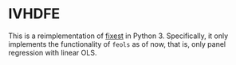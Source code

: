 # IVHDFE

This is a reimplementation of [fixest](https://lrberge.github.io/fixest/) in Python 3. Specifically, it only implements the functionality of `feols` as of now, that is, only panel regression with linear OLS.
